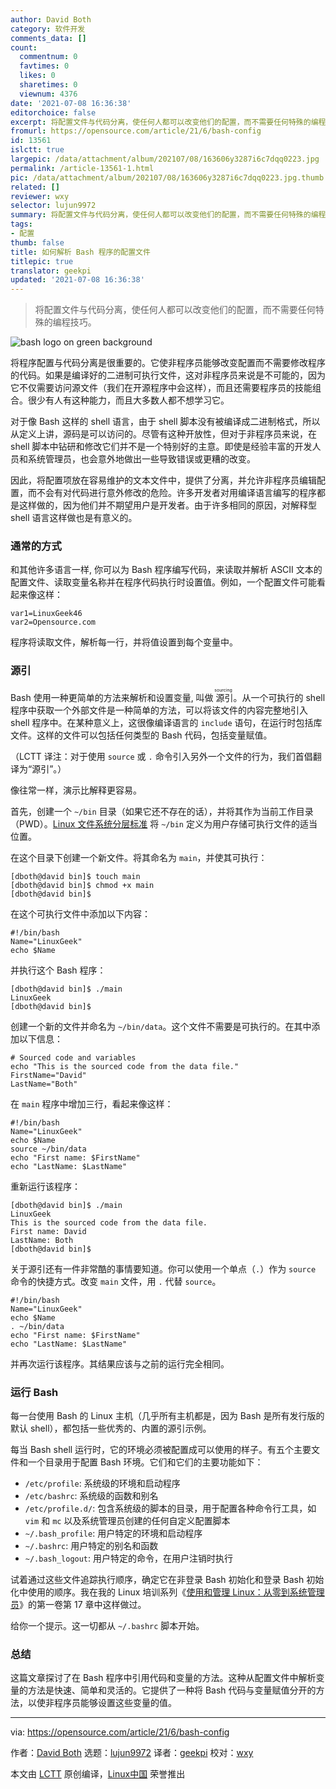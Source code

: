 ```yaml
---
author: David Both
category: 软件开发
comments_data: []
count:
  commentnum: 0
  favtimes: 0
  likes: 0
  sharetimes: 0
  viewnum: 4376
date: '2021-07-08 16:36:38'
editorchoice: false
excerpt: 将配置文件与代码分离，使任何人都可以改变他们的配置，而不需要任何特殊的编程技巧。
fromurl: https://opensource.com/article/21/6/bash-config
id: 13561
islctt: true
largepic: /data/attachment/album/202107/08/163606y3287i6c7dqq0223.jpg
permalink: /article-13561-1.html
pic: /data/attachment/album/202107/08/163606y3287i6c7dqq0223.jpg.thumb.jpg
related: []
reviewer: wxy
selector: lujun9972
summary: 将配置文件与代码分离，使任何人都可以改变他们的配置，而不需要任何特殊的编程技巧。
tags:
- 配置
thumb: false
title: 如何解析 Bash 程序的配置文件
titlepic: true
translator: geekpi
updated: '2021-07-08 16:36:38'
---
```



> 
> 将配置文件与代码分离，使任何人都可以改变他们的配置，而不需要任何特殊的编程技巧。
> 
> 
> 


![](/data/attachment/album/202107/08/163606y3287i6c7dqq0223.jpg "bash logo on green background")


将程序配置与代码分离是很重要的。它使非程序员能够改变配置而不需要修改程序的代码。如果是编译好的二进制可执行文件，这对非程序员来说是不可能的，因为它不仅需要访问源文件（我们在开源程序中会这样），而且还需要程序员的技能组合。很少有人有这种能力，而且大多数人都不想学习它。


对于像 Bash 这样的 shell 语言，由于 shell 脚本没有被编译成二进制格式，所以从定义上讲，源码是可以访问的。尽管有这种开放性，但对于非程序员来说，在 shell 脚本中钻研和修改它们并不是一个特别好的主意。即使是经验丰富的开发人员和系统管理员，也会意外地做出一些导致错误或更糟的改变。


因此，将配置项放在容易维护的文本文件中，提供了分离，并允许非程序员编辑配置，而不会有对代码进行意外修改的危险。许多开发者对用编译语言编写的程序都是这样做的，因为他们并不期望用户是开发者。由于许多相同的原因，对解释型 shell 语言这样做也是有意义的。


### 通常的方式


和其他许多语言一样, 你可以为 Bash 程序编写代码，来读取并解析 ASCII 文本的配置文件、读取变量名称并在程序代码执行时设置值。例如，一个配置文件可能看起来像这样：



```
var1=LinuxGeek46
var2=Opensource.com

```

程序将读取文件，解析每一行，并将值设置到每个变量中。


### 源引


Bash 使用一种更简单的方法来解析和设置变量, 叫做<ruby> 源引 <rt>  sourcing </rt></ruby>。从一个可执行的 shell 程序中获取一个外部文件是一种简单的方法，可以将该文件的内容完整地引入 shell 程序中。在某种意义上，这很像编译语言的 `include` 语句，在运行时包括库文件。这样的文件可以包括任何类型的 Bash 代码，包括变量赋值。


（LCTT 译注：对于使用 `source` 或 `.` 命令引入另外一个文件的行为，我们首倡翻译为“源引”。）


像往常一样，演示比解释更容易。


首先，创建一个 `~/bin` 目录（如果它还不存在的话），并将其作为当前工作目录（PWD）。[Linux 文件系统分层标准](http://refspecs.linuxfoundation.org/fhs.shtml) 将 `~/bin` 定义为用户存储可执行文件的适当位置。


在这个目录下创建一个新文件。将其命名为 `main`，并使其可执行：



```
[dboth@david bin]$ touch main
[dboth@david bin]$ chmod +x main
[dboth@david bin]$

```

在这个可执行文件中添加以下内容：



```
#!/bin/bash
Name="LinuxGeek"
echo $Name

```

并执行这个 Bash 程序：



```
[dboth@david bin]$ ./main
LinuxGeek
[dboth@david bin]$

```

创建一个新的文件并命名为 `~/bin/data`。这个文件不需要是可执行的。在其中添加以下信息：



```
# Sourced code and variables
echo "This is the sourced code from the data file."
FirstName="David"
LastName="Both"

```

在 `main` 程序中增加三行，看起来像这样：



```
#!/bin/bash
Name="LinuxGeek"
echo $Name
source ~/bin/data
echo "First name: $FirstName"
echo "LastName: $LastName"

```

重新运行该程序：



```
[dboth@david bin]$ ./main
LinuxGeek
This is the sourced code from the data file.
First name: David
LastName: Both
[dboth@david bin]$

```

关于源引还有一件非常酷的事情要知道。你可以使用一个单点（`.`）作为 `source` 命令的快捷方式。改变 `main` 文件，用 `.` 代替 `source`。



```
#!/bin/bash
Name="LinuxGeek"
echo $Name
. ~/bin/data
echo "First name: $FirstName"
echo "LastName: $LastName"

```

并再次运行该程序。其结果应该与之前的运行完全相同。


### 运行 Bash


每一台使用 Bash 的 Linux 主机（几乎所有主机都是，因为 Bash 是所有发行版的默认 shell），都包括一些优秀的、内置的源引示例。


每当 Bash shell 运行时，它的环境必须被配置成可以使用的样子。有五个主要文件和一个目录用于配置 Bash 环境。它们和它们的主要功能如下：


* `/etc/profile`: 系统级的环境和启动程序
* `/etc/bashrc`: 系统级的函数和别名
* `/etc/profile.d/`: 包含系统级的脚本的目录，用于配置各种命令行工具，如 `vim` 和 `mc` 以及系统管理员创建的任何自定义配置脚本
* `~/.bash_profile`: 用户特定的环境和启动程序
* `~/.bashrc`: 用户特定的别名和函数
* `~/.bash_logout`: 用户特定的命令，在用户注销时执行


试着通过这些文件追踪执行顺序，确定它在非登录 Bash 初始化和登录 Bash 初始化中使用的顺序。我在我的 Linux 培训系列《[使用和管理 Linux：从零到系统管理员](http://www.both.org/?page_id=1183)》的第一卷第 17 章中这样做过。


给你一个提示。这一切都从 `~/.bashrc` 脚本开始。


### 总结


这篇文章探讨了在 Bash 程序中引用代码和变量的方法。这种从配置文件中解析变量的方法是快速、简单和灵活的。它提供了一种将 Bash 代码与变量赋值分开的方法，以使非程序员能够设置这些变量的值。




---


via: <https://opensource.com/article/21/6/bash-config>


作者：[David Both](https://opensource.com/users/dboth) 选题：[lujun9972](https://github.com/lujun9972) 译者：[geekpi](https://github.com/geekpi) 校对：[wxy](https://github.com/wxy)


本文由 [LCTT](https://github.com/LCTT/TranslateProject) 原创编译，[Linux中国](https://linux.cn/) 荣誉推出